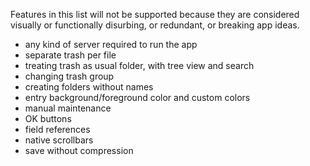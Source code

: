 Features in this list will not be supported because they are considered visually or functionally disurbing, or redundant, or breaking app ideas.

- any kind of server required to run the app
- separate trash per file
- treating trash as usual folder, with tree view and search
- changing trash group
- creating folders without names
- entry background/foreground color and custom colors
- manual maintenance
- OK buttons
- field references
- native scrollbars
- save without compression